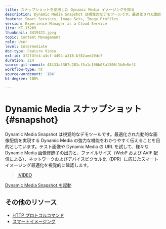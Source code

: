 ```yaml
---
title: スナップショットを使用した Dynamic Media イメージングを探る
description: Dynamic Media Snapshot は視覚的なデモツールです。最適化された動的な画像配信を実現する Dynamic Media の強力な機能をわかりやすく伝えることを目的としています。
feature: Smart Services, Image Sets, Image Profiles
version: Experience Manager as a Cloud Service
jira: KT-13269
thumbnail: 3419421.jpeg
topic: Content Management
role: User
level: Intermediate
doc-type: Feature Video
exl-id: 3f2f3fe4-a3cf-4494-a318-bf82aee20dc7
duration: 214
source-git-commit: 48433a5367c281cf5a1c106b08a1306f1b0e8ef4
workflow-type: ht
source-wordcount: '104'
ht-degree: 100%

---
```


# Dynamic Media スナップショット {#snapshot}

Dynamic Media Snapshot は視覚的なデモツールです。最適化された動的な画像配信を実現する Dynamic Media の強力な機能をわかりやすく伝えることを目的としています。テスト画像や Dynamic Media の URL を試して、様々な Dynamic Media 画像修飾子の出力と、ファイルサイズ（WebP および AVIF 配信による）、ネットワークおよびデバイスピクセル比（DPR）に応じたスマートイメージング最適化を視覚的に確認します。

>[!VIDEO](https://video.tv.adobe.com/v/3445564/?learn=on&captions=jpn)

<a href="https://snapshot.scene7.com/" class="spectrum-Button spectrum-Button--primary spectrum-Button--sizeM">
 <span class="spectrum-Button-label has-no-wrap has-text-weight-bold">Dynamic Media Snapshot を起動</span>
</a>

## その他のリソース

* [HTTP プロトコルコマンド](https://experienceleague.adobe.com/docs/dynamic-media-developer-resources/image-serving-api/image-serving-api/http-protocol-reference/command-reference/c-command-reference.html?lang=ja)
* [スマートイメージング](https://experienceleague.adobe.com/docs/experience-manager-cloud-service/content/assets/dynamicmedia/imaging-faq.html?lang=ja)
